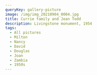 ```yaml
---
queryKey: gallery-picture
image: /img/img_20210904_0004.jpg
title: Currie family and Jean Todd
description: Livingstone monument, 1954
tags:
  - All pictures
  - Milton
  - Nancy
  - David
  - Douglas
  - Joan
  - Zambia
  - 1950s
---
```

